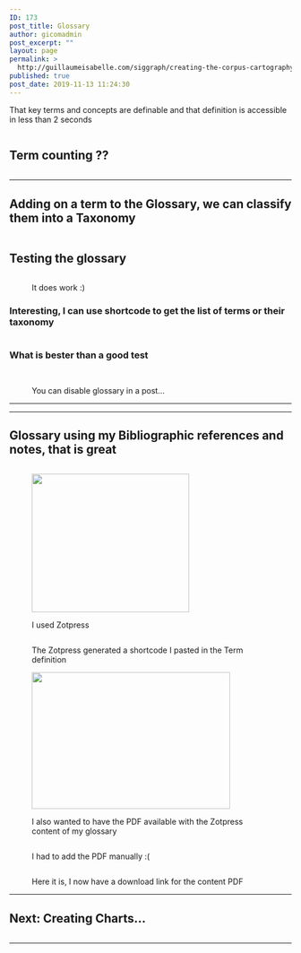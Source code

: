 ```yaml
---
ID: 173
post_title: Glossary
author: gicomadmin
post_excerpt: ""
layout: page
permalink: >
  http://guillaumeisabelle.com/siggraph/creating-the-corpus-cartography/glossary/
published: true
post_date: 2019-11-13 11:24:30
---
```

<!-- wp:paragraph -->

That key terms and concepts are definable and that definition is accessible in less than 2 seconds

<!-- /wp:paragraph -->

<!-- wp:image {"id":174,"linkDestination":"custom"} --><figure class="wp-block-image">

<a href="https://wordpress.org/plugins/glossary-by-codeat/" target="_blank" rel="noreferrer noopener"><img src="http://guillaumeisabelle.com/siggraph/wp-content/uploads/sites/25/2019/11/image-10.png" alt="" class="wp-image-174" /></a></figure> <!-- /wp:image -->

<!-- wp:heading -->

## Term counting ??

<!-- /wp:heading -->

<!-- wp:image {"id":178} --><figure class="wp-block-image">

<img src="http://guillaumeisabelle.com/siggraph/wp-content/uploads/sites/25/2019/11/image-11.png" alt="" class="wp-image-178" /></figure> <!-- /wp:image -->

<!-- wp:separator -->

<hr class="wp-block-separator" />

<!-- /wp:separator -->

<!-- wp:heading -->

## Adding on a term to the Glossary, we can classify them into a Taxonomy

<!-- /wp:heading -->

<!-- wp:image {"id":180} --><figure class="wp-block-image">

<img src="http://guillaumeisabelle.com/siggraph/wp-content/uploads/sites/25/2019/11/image-12.png" alt="" class="wp-image-180" /></figure> <!-- /wp:image -->

<!-- wp:heading -->

## Testing the glossary

<!-- /wp:heading -->

<!-- wp:image {"id":182} --><figure class="wp-block-image">

<img src="http://guillaumeisabelle.com/siggraph/wp-content/uploads/sites/25/2019/11/image-13.png" alt="" class="wp-image-182" /><figcaption>It does work :)</figcaption></figure> <!-- /wp:image -->

<!-- wp:heading {"level":3} -->

### Interesting, I can use shortcode to get the list of terms or their taxonomy

<!-- /wp:heading -->

<!-- wp:image {"id":185} --><figure class="wp-block-image">

<img src="http://guillaumeisabelle.com/siggraph/wp-content/uploads/sites/25/2019/11/image-14.png" alt="" class="wp-image-185" /></figure> <!-- /wp:image -->

<!-- wp:heading {"level":3} -->

### What is bester than a good test

<!-- /wp:heading -->

<!-- wp:image {"id":187} --><figure class="wp-block-image">

<img src="http://guillaumeisabelle.com/siggraph/wp-content/uploads/sites/25/2019/11/image-15.png" alt="" class="wp-image-187" /></figure> <!-- /wp:image -->

<!-- wp:paragraph -->



<!-- /wp:paragraph -->

<!-- wp:image {"id":189} --><figure class="wp-block-image">

<img src="http://guillaumeisabelle.com/siggraph/wp-content/uploads/sites/25/2019/11/image-16.png" alt="" class="wp-image-189" /><figcaption>You can disable glossary in a post...</figcaption></figure> <!-- /wp:image -->

<!-- wp:separator -->

<hr class="wp-block-separator" />

<!-- /wp:separator -->

<!-- wp:separator -->

<hr class="wp-block-separator" />

<!-- /wp:separator -->

<!-- wp:heading -->

## Glossary using my Bibliographic references and notes, that is great

<!-- /wp:heading -->

<!-- wp:image {"id":193} --><figure class="wp-block-image">

<img src="http://guillaumeisabelle.com/siggraph/wp-content/uploads/sites/25/2019/11/image-18.png" alt="" class="wp-image-193" /></figure> <!-- /wp:image -->

<!-- wp:image {"id":195,"width":281,"height":247,"linkDestination":"custom"} --><figure class="wp-block-image is-resized">

<a href="https://en-gb.wordpress.org/plugins/zotpress/" target="_blank" rel="noreferrer noopener"><img src="http://guillaumeisabelle.com/siggraph/wp-content/uploads/sites/25/2019/11/image-19.png" alt="" class="wp-image-195" width="281" height="247" /></a><figcaption>I used Zotpress</figcaption></figure> <!-- /wp:image -->

<!-- wp:image {"id":199} --><figure class="wp-block-image">

<img src="http://guillaumeisabelle.com/siggraph/wp-content/uploads/sites/25/2019/11/image-20-1024x396.png" alt="" class="wp-image-199" /><figcaption>The Zotpress generated a shortcode I pasted in the Term definition</figcaption></figure> <!-- /wp:image -->

<!-- wp:image {"id":203,"width":354,"height":244} --><figure class="wp-block-image is-resized">

<img src="http://guillaumeisabelle.com/siggraph/wp-content/uploads/sites/25/2019/11/image-22.png" alt="" class="wp-image-203" width="354" height="244" /><figcaption>I also wanted to have the PDF available with the Zotpress content of my glossary</figcaption></figure> <!-- /wp:image -->

<!-- wp:image {"id":201} --><figure class="wp-block-image">

<img src="http://guillaumeisabelle.com/siggraph/wp-content/uploads/sites/25/2019/11/image-21.png" alt="" class="wp-image-201" /><figcaption>I had to add the PDF manually :(</figcaption></figure> <!-- /wp:image -->

<!-- wp:image {"id":205} --><figure class="wp-block-image">

<img src="http://guillaumeisabelle.com/siggraph/wp-content/uploads/sites/25/2019/11/image-23.png" alt="" class="wp-image-205" /><figcaption>Here it is, I now have a download link for the content PDF</figcaption></figure> <!-- /wp:image -->

<!-- wp:separator -->

<hr class="wp-block-separator" />

<!-- /wp:separator -->

<!-- wp:heading -->

## Next: Creating Charts...

<!-- /wp:heading -->

<!-- wp:image {"id":191} --><figure class="wp-block-image">

<img src="http://guillaumeisabelle.com/siggraph/wp-content/uploads/sites/25/2019/11/image-17.png" alt="" class="wp-image-191" /></figure> <!-- /wp:image -->

<!-- wp:separator -->

<hr class="wp-block-separator" />

<!-- /wp:separator -->